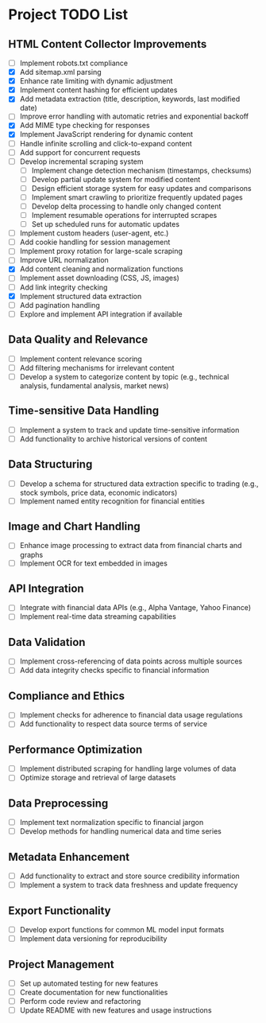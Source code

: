 # Project TODO List

## HTML Content Collector Improvements

- [ ] Implement robots.txt compliance
- [x] Add sitemap.xml parsing
- [x] Enhance rate limiting with dynamic adjustment
- [x] Implement content hashing for efficient updates
- [x] Add metadata extraction (title, description, keywords, last modified date)
- [ ] Improve error handling with automatic retries and exponential backoff
- [x] Add MIME type checking for responses
- [x] Implement JavaScript rendering for dynamic content
- [ ] Handle infinite scrolling and click-to-expand content
- [ ] Add support for concurrent requests
- [ ] Develop incremental scraping system
  - [ ] Implement change detection mechanism (timestamps, checksums)
  - [ ] Develop partial update system for modified content
  - [ ] Design efficient storage system for easy updates and comparisons
  - [ ] Implement smart crawling to prioritize frequently updated pages
  - [ ] Develop delta processing to handle only changed content
  - [ ] Implement resumable operations for interrupted scrapes
  - [ ] Set up scheduled runs for automatic updates
- [ ] Implement custom headers (user-agent, etc.)
- [ ] Add cookie handling for session management
- [ ] Implement proxy rotation for large-scale scraping
- [ ] Improve URL normalization
- [x] Add content cleaning and normalization functions
- [ ] Implement asset downloading (CSS, JS, images)
- [ ] Add link integrity checking
- [x] Implement structured data extraction
- [ ] Add pagination handling
- [ ] Explore and implement API integration if available

## Data Quality and Relevance

- [ ] Implement content relevance scoring
- [ ] Add filtering mechanisms for irrelevant content
- [ ] Develop a system to categorize content by topic (e.g., technical analysis, fundamental analysis, market news)

## Time-sensitive Data Handling

- [ ] Implement a system to track and update time-sensitive information
- [ ] Add functionality to archive historical versions of content

## Data Structuring

- [ ] Develop a schema for structured data extraction specific to trading (e.g., stock symbols, price data, economic indicators)
- [ ] Implement named entity recognition for financial entities

## Image and Chart Handling

- [ ] Enhance image processing to extract data from financial charts and graphs
- [ ] Implement OCR for text embedded in images

## API Integration

- [ ] Integrate with financial data APIs (e.g., Alpha Vantage, Yahoo Finance)
- [ ] Implement real-time data streaming capabilities

## Data Validation

- [ ] Implement cross-referencing of data points across multiple sources
- [ ] Add data integrity checks specific to financial information

## Compliance and Ethics

- [ ] Implement checks for adherence to financial data usage regulations
- [ ] Add functionality to respect data source terms of service

## Performance Optimization

- [ ] Implement distributed scraping for handling large volumes of data
- [ ] Optimize storage and retrieval of large datasets

## Data Preprocessing

- [ ] Implement text normalization specific to financial jargon
- [ ] Develop methods for handling numerical data and time series

## Metadata Enhancement

- [ ] Add functionality to extract and store source credibility information
- [ ] Implement a system to track data freshness and update frequency

## Export Functionality

- [ ] Develop export functions for common ML model input formats
- [ ] Implement data versioning for reproducibility

## Project Management

- [ ] Set up automated testing for new features
- [ ] Create documentation for new functionalities
- [ ] Perform code review and refactoring
- [ ] Update README with new features and usage instructions
